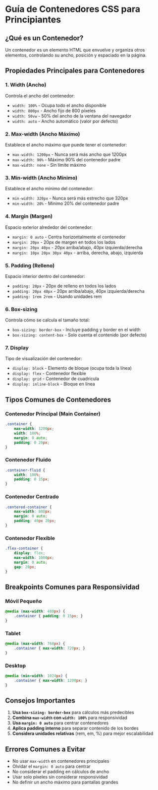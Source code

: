 # Guía de Contenedores CSS para Principiantes

## ¿Qué es un Contenedor?
Un contenedor es un elemento HTML que envuelve y organiza otros elementos, controlando su ancho, posición y espaciado en la página.

## Propiedades Principales para Contenedores

### 1. Width (Ancho)
Controla el ancho del contenedor:
- `width: 100%` - Ocupa todo el ancho disponible
- `width: 800px` - Ancho fijo de 800 píxeles
- `width: 50vw` - 50% del ancho de la ventana del navegador
- `width: auto` - Ancho automático (valor por defecto)

### 2. Max-width (Ancho Máximo)
Establece el ancho máximo que puede tener el contenedor:
- `max-width: 1200px` - Nunca será más ancho que 1200px
- `max-width: 90%` - Máximo 90% del contenedor padre
- `max-width: none` - Sin límite máximo

### 3. Min-width (Ancho Mínimo)
Establece el ancho mínimo del contenedor:
- `min-width: 320px` - Nunca será más estrecho que 320px
- `min-width: 20%` - Mínimo 20% del contenedor padre

### 4. Margin (Margen)
Espacio exterior alrededor del contenedor:
- `margin: 0 auto` - Centra horizontalmente el contenedor
- `margin: 20px` - 20px de margen en todos los lados
- `margin: 20px 40px` - 20px arriba/abajo, 40px izquierda/derecha
- `margin: 10px 20px 30px 40px` - arriba, derecha, abajo, izquierda

### 5. Padding (Relleno)
Espacio interior dentro del contenedor:
- `padding: 20px` - 20px de relleno en todos los lados
- `padding: 20px 40px` - 20px arriba/abajo, 40px izquierda/derecha
- `padding: 1rem 2rem` - Usando unidades rem

### 6. Box-sizing
Controla cómo se calcula el tamaño total:
- `box-sizing: border-box` - Incluye padding y border en el width
- `box-sizing: content-box` - Solo cuenta el contenido (por defecto)

### 7. Display
Tipo de visualización del contenedor:
- `display: block` - Elemento de bloque (ocupa toda la línea)
- `display: flex` - Contenedor flexible
- `display: grid` - Contenedor de cuadrícula
- `display: inline-block` - Bloque en línea

## Tipos Comunes de Contenedores

### Contenedor Principal (Main Container)
```css
.container {
    max-width: 1200px;
    width: 100%;
    margin: 0 auto;
    padding: 0 20px;
}
```

### Contenedor Fluido
```css
.container-fluid {
    width: 100%;
    padding: 0 15px;
}
```

### Contenedor Centrado
```css
.centered-container {
    max-width: 800px;
    margin: 0 auto;
    padding: 40px 20px;
}
```

### Contenedor Flexible
```css
.flex-container {
    display: flex;
    max-width: 1000px;
    margin: 0 auto;
    gap: 20px;
}
```

## Breakpoints Comunes para Responsividad

### Móvil Pequeño
```css
@media (max-width: 480px) {
    .container { padding: 0 15px; }
}
```

### Tablet
```css
@media (max-width: 768px) {
    .container { max-width: 720px; }
}
```

### Desktop
```css
@media (min-width: 1024px) {
    .container { max-width: 1200px; }
}
```

## Consejos Importantes

1. **Usa `box-sizing: border-box`** para cálculos más predecibles
2. **Combina `max-width` con `width: 100%`** para responsividad
3. **Usa `margin: 0 auto`** para centrar contenedores
4. **Aplica padding interno** para separar contenido de los bordes
5. **Considera unidades relativas** (rem, em, %) para mejor escalabilidad

## Errores Comunes a Evitar

- No usar `max-width` en contenedores principales
- Olvidar el `margin: 0 auto` para centrar
- No considerar el padding en cálculos de ancho
- Usar solo píxeles sin considerar responsividad
- No definir un ancho máximo para pantallas grandes